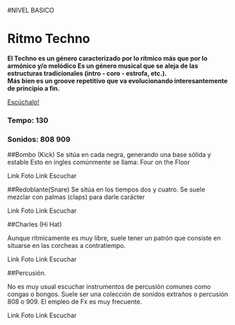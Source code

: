 #NIVEL BASICO


# Ritmo Techno 

**El Techno es un género caracterizado por lo rítmico más que por lo armónico y/o melódico
Es un género musical que se aleja de las estructuras tradicionales (intro - coro - estrofa, etc.).  
Más bien es un groove repetitivo que va evolucionando interesantemente de principio a fin.**

[Escúchalo!](https://www.youtube.com/user/Quakeschranzer666)


### Tempo: 130    
### Sonidos:  808 909    


##Bombo (Kick)
Se sitúa en cada negra, generando una base sólida y estable
Esto en ingles comúnmente se llama: Four on the Floor  

Link Foto
Link Escuchar

##Redoblante(Snare)
Se sitúa en los tiempos dos y cuatro. 
Se suele mezclar con palmas (claps) para darle carácter 

Link Foto
Link Escuchar

##Charles (Hi Hat)

Aunque rítmicamente es muy libre, suele tener un patrón que consiste en situarse en las corcheas a contratiempo.

Link Foto
Link Escuchar

##Percusión.

No es muy usual escuchar instrumentos de percusión comunes como congas o bongos. 
Suele ser una colección de sonidos extraños o percusión 808 o 909. El empleo de Fx es muy frecuente.  


Link Foto
Link Escuchar

